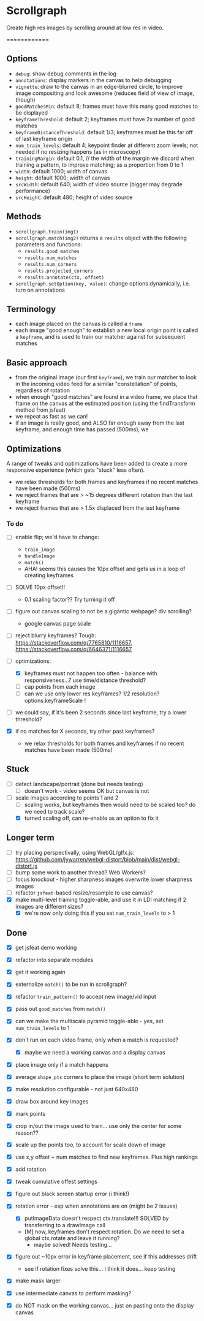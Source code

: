 # Scrollgraph

Create high res images by scrolling around at low res in video.

============

## Options

* `debug`: show debug comments in the log
* `annotations`: display markers in the canvas to help debugging
* `vignette`: draw to the canvas in an edge-blurred circle, to improve image compositing and look awesome (reduces field of view of image, though)
* `goodMatchesMin`: default 8; frames must have this many good matches to be displayed
* `keyframeThreshold`: default 2; keyframes must have 2x number of good matches
* `keyframeDistanceThreshold`: default 1/3; keyframes must be this far off of last keyframe origin
* `num_train_levels`:  default 4; keypoint finder at different zoom levels; not needed if no resizing happens (as in microscopy)
* `trainingMargin`: default 0.1, // the width of the margin we discard when training a pattern, to improve matching; as a proportion from 0 to 1
* `width`: default 1000; width of canvas
* `height`: default 1000; width of canvas
* `srcWidth`: default 640; width of video source (bigger may degrade performance)
* `srcHeight`: default 480; height of video source

## Methods

* `scrollgraph.train(img1)`
* `scrollgraph.match(img2)` returns a `results` object with the following parameters and functions:
  * `results.good_matches`
  * `results.num_matches`
  * `results.num_corners`
  * `results.projected_corners`
  * `results.annotate(ctx, offset)`
* `scrollgraph.setOption(key, value)`: change options dynamically, i.e. turn on annotations

## Terminology

* each image placed on the canvas is called a `frame`
* each image "good enough" to establish a new local origin point is called a `keyframe`, and is used to train our matcher against for subsequent matches

## Basic approach

* from the original image (our first `keyframe`), we train our matcher to look in the incoming video feed for a similar "constellation" of points, regardless of rotation
* when enough "good matches" are found in a video frame, we place that frame on the canvas at the estimated position (using the findTransform method from jsfeat)
* we repeat as fast as we can!
* if an image is really good, and ALSO far enough away from the last keyframe, and enough time has passed (500ms), we 

## Optimizations

A range of tweaks and optimizations have been added to create a more responsive experience (which gets "stuck" less often).

* we relax thresholds for both frames and keyframes if no recent matches have been made (500ms)
* we reject frames that are > ~15 degrees different rotation than the last keyframe
* we reject frames that are > 1.5x displaced from the last keyframe

### To do

* [ ] enable flip; we'd have to change:
  * `train_image`
  * `handleImage`
  * `match()`
  * AHA! seems this causes the 10px offset and gets us in a loop of creating keyframes

* [ ] SOLVE 10px offset!!
  * 0.1 scaling factor?? Try turning it off

* [ ] figure out canvas scaling to not be a gigantic webpage? div scrolling?
  * google canvas page scale

* [ ] reject blurry keyframes? Tough: https://stackoverflow.com/q/7765810/1116657, https://stackoverflow.com/q/6646371/1116657
* [ ] optimizations:
  * [x] keyframes must not happen too often - balance with responsiveness...? use time/distance threshold?
  * [ ] cap points from each image
  * [ ] can we use only lower res keyframes? 1/2 resolution? options.keyframeScale !
* [ ] we could say, if it's been 2 seconds since last keyframe, try a lower threshold?

* [x] if no matches for X seconds, try other past keyframes?
  * we relax thresholds for both frames and keyframes if no recent matches have been made (500ms)


## Stuck

* [ ] detect landscape/portrait (done but needs testing)
  * [ ] doesn't work - video seems OK but canvas is not
* [ ] scale images according to points 1 and 2
  * [ ] scaling works, but keyframes then would need to be scaled too? do we need to track scale?
  * [x] turned scaling off, can re-enable as an option to fix it

## Longer term

* [ ] try placing perspectivally, using WebGL/glfx.js: https://github.com/jywarren/webgl-distort/blob/main/dist/webgl-distort.js
* [ ] bump some work to another thread? Web Workers?
* [ ] focus knockout - higher sharpness images overwrite lower sharpness images
* [ ] refactor `jsfeat`-based resize/resample to use canvas?
* [x] make multi-level training toggle-able, and use it in LDI matching if 2 images are different sizes?
  * [x] we're now only doing this if you set `num_train_levels` to > 1

## Done

* [x] get jsfeat demo working
* [x] refactor into separate modules
* [x] get it working again
* [x] externalize `match()` to be run in scrollgraph?
* [x] refactor `train_pattern()` to accept new image/vid input
* [x] pass out `good_matches` from `match()` 
* [x] can we make the multiscale pyramid toggle-able - yes, set `num_train_levels` to 1
* [x] don't run on each video frame, only when a match is requested?
    * [x] maybe we need a working canvas and a display canvas
* [x] place image only if a match happens
* [x] average `shape_pts` corners to place the image (short term solution)
* [x] make resolution configurable - not just 640x480
* [x] draw box around key images
* [x] mark points
* [x] crop in/out the image used to train... use only the center for some reason??
* [x] scale up the points too, to account for scale down of image
* [x] use x,y offset + num matches to find new keyframes. Plus high rankings
* [x] add rotation
* [x] tweak cumulative offest settings
* [x] figure out black screen startup error (i think!)
* [x] rotation error - esp when annotations are on (might be 2 issues)
  * [x] putImageData doesn't respect ctx.translate!!! SOLVED by transferring to a drawImage call
  * [M] now, keyframes don't respect rotation. Do we need to set a global ctx.rotate and leave it running?
    * maybe solved! Needs testing...
* [x] figure out ~10px error in keyframe placement, see if this addresses drift
    * see if rotation fixes solve this... i think it does... keep testing
* [x] make mask larger
* [x] use intermediate canvas to perform masking?
* [x] do NOT mask on the working canvas... just on pasting onto the display canvas

